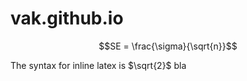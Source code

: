 # vak.github.io


```math
SE = \frac{\sigma}{\sqrt{n}}
```

The syntax for inline latex is $`\sqrt{2}`$ bla
